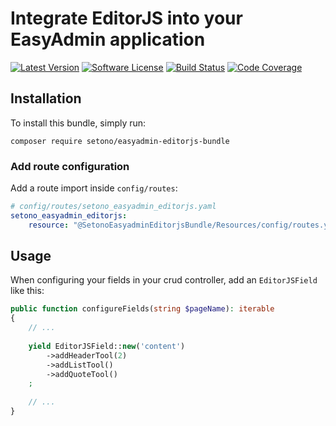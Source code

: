 # Integrate EditorJS into your EasyAdmin application

[![Latest Version][ico-version]][link-packagist]
[![Software License][ico-license]](LICENSE)
[![Build Status][ico-github-actions]][link-github-actions]
[![Code Coverage][ico-code-coverage]][link-code-coverage]

## Installation

To install this bundle, simply run:

```shell
composer require setono/easyadmin-editorjs-bundle
```

### Add route configuration

Add a route import inside `config/routes`:

```yaml
# config/routes/setono_easyadmin_editorjs.yaml
setono_easyadmin_editorjs:
    resource: "@SetonoEasyadminEditorjsBundle/Resources/config/routes.yaml"
```

## Usage

When configuring your fields in your crud controller, add an `EditorJSField` like this:

```php
public function configureFields(string $pageName): iterable
{
    // ...
    
    yield EditorJSField::new('content')
        ->addHeaderTool(2)
        ->addListTool()
        ->addQuoteTool()
    ;
    
    // ...
}
```

[ico-version]: https://poser.pugx.org/gitoido/easyadmin-editorjs-bundle/v/stable
[ico-license]: https://poser.pugx.org/gitoido/easyadmin-editorjs-bundle/license
[ico-github-actions]: https://github.com/gitoido/easyadmin-editorjs-bundle/workflows/build/badge.svg
[ico-code-coverage]: https://codecov.io/gh/gitoido/easyadmin-editorjs-bundle/branch/master/graph/badge.svg

[link-packagist]: https://packagist.org/packages/setono/easyadmin-editorjs-bundle
[link-github-actions]: https://github.com/gitoido/easyadmin-editorjs-bundle/actions
[link-code-coverage]: https://codecov.io/gh/gitoido/easyadmin-editorjs-bundle
